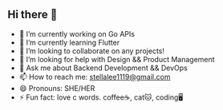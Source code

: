 ## Hi there 👋

- 🔭 I’m currently working on Go APIs
- 🌱 I’m currently learning Flutter
- 👯 I’m looking to collaborate on any projects!
- 🤔 I’m looking for help with Design && Product Management
- 💬 Ask me about Backend Development && DevOps
- 📫 How to reach me: stellalee1119@gmail.com
- 😄 Pronouns: SHE/HER
- ⚡ Fun fact: love c words. coffee☕, cat🐱, coding🖥️


